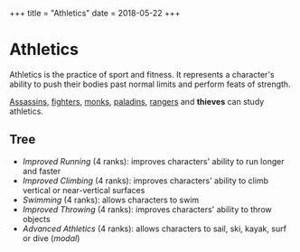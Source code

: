 +++
title = "Athletics"
date = 2018-05-22
+++

# Athletics

Athletics is the practice of sport and fitness.
It represents a character's ability to push their bodies past normal limits and perform feats of strength.

[Assassins](./wiki/characters/assassin.md), [fighters](./wiki/characters/fighter.md), [monks](./wiki/characters/monk.md), [paladins](./wiki/characters/paladin.md), [rangers](./wiki/characters/ranger.md) and **thieves** can study athletics.

## Tree

* *Improved Running* (4 ranks): improves characters' ability to run longer and faster
* *Improved Climbing* (4 ranks): improves characters' ability to climb vertical or near-vertical surfaces
* *Swimming* (4 ranks): allows characters to swim
* *Improved Throwing* (4 ranks): improves characters' ability to throw objects
* *Advanced Athletics* (4 ranks): allows characters to sail, ski, kayak, surf or dive (*modal*)
